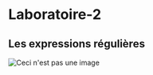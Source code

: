 # Laboratoire-2

## Les expressions régulières
![Ceci n'est pas une image](https://media1.giphy.com/media/3jcgPn9fzfaXc1EHJC/giphy.gif)

